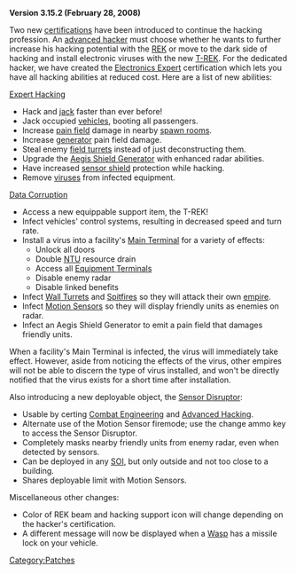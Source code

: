 **Version 3.15.2 (February 28, 2008)**

Two new [certifications](certifications.md "wikilink") have been introduced
to continue the hacking profession. An [advanced
hacker](Advanced_Hacking.md "wikilink") must choose whether he wants to
further increase his hacking potential with the [REK](REK.md "wikilink") or
move to the dark side of hacking and install electronic viruses with the
new [T-REK](T.$1.md "wikilink"). For the dedicated hacker, we have created
the [Electronics Expert](Electronics_Expert.md "wikilink") certification
which lets you have all hacking abilities at reduced cost. Here are a
list of new abilities:

[Expert Hacking](Expert_Hacking.md "wikilink")

- Hack and [jack](jack.md "wikilink") faster than ever before!
- Jack occupied [vehicles](vehicle.md "wikilink"), booting all
  passengers.
- Increase [pain field](Pain_Field.md "wikilink") damage in nearby [spawn
  rooms](Spawn_Room.md "wikilink").
- Increase [generator](generator.md "wikilink") pain field damage.
- Steal enemy [field turrets](OMFT.md "wikilink") instead of just
  deconstructing them.
- Upgrade the [Aegis Shield
  Generator](Aegis_Shield_Generator.md "wikilink") with enhanced radar
  abilities.
- Have increased [sensor shield](Sensor_Shield.md "wikilink") protection
  while hacking.
- Remove [viruses](virus.md "wikilink") from infected equipment.

[Data Corruption](Data_Corruption.md "wikilink")

- Access a new equippable support item, the T-REK!
- Infect vehicles' control systems, resulting in decreased speed and
  turn rate.
- Install a virus into a facility's [Main
  Terminal](Main_Terminal.md "wikilink") for a variety of effects:
  - Unlock all doors
  - Double [NTU](NTU.md "wikilink") resource drain
  - Access all [Equipment Terminals](Equipment_Terminal.md "wikilink")
  - Disable enemy radar
  - Disable linked benefits
- Infect [Wall Turrets](Wall_Turrets.md "wikilink") and
  [Spitfires](ACE.md#Spitfire "wikilink") so they will attack their own
  [empire](empire.md "wikilink").
- Infect [Motion Sensors](ACE.md#Motion_Sensor "wikilink") so they will
  display friendly units as enemies on radar.
- Infect an Aegis Shield Generator to emit a pain field that damages
  friendly units.

When a facility's Main Terminal is infected, the virus will immediately
take effect. However, aside from noticing the effects of the virus,
other empires will not be able to discern the type of virus installed,
and won't be directly notified that the virus exists for a short time
after installation.

Also introducing a new deployable object, the [Sensor
Disruptor](Sensor_Disruptor.md "wikilink"):

- Usable by certing [Combat
  Engineering](Combat_Engineering.md "wikilink") and [Advanced
  Hacking](Advanced_Hacking.md "wikilink").
- Alternate use of the Motion Sensor firemode; use the change ammo key
  to access the Sensor Disruptor.
- Completely masks nearby friendly units from enemy radar, even when
  detected by sensors.
- Can be deployed in any [SOI](SOI.md "wikilink"), but only outside and
  not too close to a building.
- Shares deployable limit with Motion Sensors.

Miscellaneous other changes:

- Color of REK beam and hacking support icon will change depending on
  the hacker's certification.
- A different message will now be displayed when a
  [Wasp](Wasp.md "wikilink") has a missile lock on your vehicle.

[Category:Patches](Category:Patches.md "wikilink")
